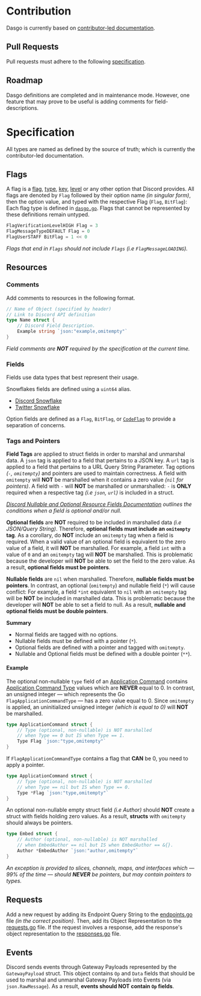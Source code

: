 # Contribution

Dasgo is currently based on [contributor-led documentation](https://github.com/discord/discord-api-docs).

## Pull Requests

Pull requests must adhere to the following [specification](#specification).

## Roadmap

Dasgo definitions are completed and in maintenance mode. However, one feature that may prove to be useful is adding comments for field-descriptions.

# Specification

All types are named as defined by the source of truth; which is currently the contributor-led documentation.

## Flags

A flag is a [flag](https://discord.com/developers/docs/resources/application#application-object-application-flags), [type](https://discord.com/developers/docs/resources/channel#embed-object-embed-types), [key](https://discord.com/developers/docs/resources/audit-log#audit-log-change-object-audit-log-change-key), [level](https://discord.com/developers/docs/resources/guild#guild-object-verification-level) or any other option that Discord provides. All flags are denoted by `Flag` followed by their option name _(in singular form)_, then the option value, and typed with the respective Flag (`Flag`, `BitFlag`): Each flag type is defined in [`dasgo.go`](dasgo/dasgo.go). Flags that cannot be represented by these definitions remain untyped.

```go
FlagVerificationLevelHIGH Flag = 3 
FlagMessageTypeDEFAULT Flag = 0
FlagUserSTAFF BitFlag = 1 << 0
``` 

_Flags that end in `Flags` should not include `Flags` (i.e `FlagMessageLOADING`)._

## Resources

### Comments

Add comments to resources in the following format.
```go
// Name of Object (specified by header)
// Link to Discord API definition
type Name struct {
    // Discord Field Description.
    Example string `json:"example,omitempty"`
}
```

_Field comments are **NOT** required by the specification at the current time._

### Fields

Fields use data types that best represent their usage.

Snowflakes fields are defined using a `uint64` alias.  
- [Discord Snowflake](https://discord.com/developers/docs/reference#snowflakes)  
- [Twitter Snowflake](https://developer.twitter.com/en/docs/twitter-ids)  

Option fields are defined as a `Flag`, `BitFlag`, or [`CodeFlag`](https://discord.com/developers/docs/topics/opcodes-and-status-codes) to provide a separation of concerns.

### Tags and Pointers

**Field Tags** are applied to struct fields in order to marshal and unmarshal data. A `json` tag is applied to a field that pertains to a JSON key. A `url` tag is applied to a field that pertains to a URL Query String Parameter. Tag options _(`-`, `omitempty`)_ and pointers are used to maintain correctness. A field with `omitempty` will **NOT** be marshalled when it contains a zero value _(`nil` for pointers)_. A field with `-` will **NOT** be marshalled or unmarshalled: `-` is **ONLY** required when a respective tag _(i.e `json`, `url`)_ is included in a struct.

_[Discord Nullable and Optional Resource Fields Documentation](https://discord.com/developers/docs/reference#nullable-and-optional-resource-fields) outlines the conditions when a field is optional and/or null._

**Optional fields** are **NOT** required to be included in marshalled data _(i.e JSON/Query String)_. Therefore, **optional fields must include an `omitempty` tag**. As a corollary, do **NOT** include an `omitempty` tag when a field is required. When a valid value of an optional field is equivalent to the zero value of a field, it will **NOT** be marshalled. For example, a field `int` with a value of `0` and an `omitempty` tag will **NOT** be marshalled. This is problematic because the developer will **NOT** be able to set the field to the zero value. As a result, **optional fields must be pointers**.

**Nullable fields** are `nil` when marshalled. Therefore, **nullable fields must be pointers**. In contrast, an optional (`omitempty`) and nullable field (`*`) will cause conflict: For example, a field `*int` equivalent to `nil` with an `omitempty` tag will be **NOT** be included in marshalled data. This is problematic because the developer will **NOT** be able to set a field to null. As a result, **nullable and optional fields must be double pointers**.

**Summary**
- Normal fields are tagged with no options.
- Nullable fields must be defined with a pointer (`*`).
- Optional fields are defined with a pointer and tagged with `omitempty`.
- Nullable and Optional fields must be defined with a double pointer (`**`).

#### Example

The optional non-nullable `type` field of an [Application Command](https://discord.com/developers/docs/interactions/application-commands#application-command-object-application-command-types) contains [Application Command Type](https://discord.com/developers/docs/interactions/application-commands#application-command-object-application-command-types) values which are **NEVER** equal to 0. In contrast, an unsigned integer — which represents the Go `FlagApplicationCommandType` — has a zero value equal to 0. Since `omitempty` is applied, an uninitialized unsigned integer _(which is equal to 0)_ will **NOT** be marshalled.

```go
type ApplicationCommand struct {
	// Type (optional, non-nullable) is NOT marshalled
	// when Type == 0 but IS when Type == 1.
	Type Flag `json:"type,omitempty"`
}
```

If `FlagApplicationCommandType` contains a flag that **CAN** be 0, you need to apply a pointer.

```go
type ApplicationCommand struct {
	// Type (optional, non-nullable) is NOT marshalled
	// when Type == nil but IS when Type == 0.
	Type *Flag `json:"type,omitempty"`
}
```

An optional non-nullable empty struct field _(i.e Author)_ should **NOT** create a struct with fields holding zero values. As a result, **structs** with `omitempty` should always be pointers.

```go
type Embed struct {
	// Author (optional, non-nullable) is NOT marshalled
	// when EmbedAuthor == nil but IS when EmbedAuthor == &{}.
	Author *EmbedAuthor `json:"author,omitempty"`
}
```

_An exception is provided to slices, channels, maps, and interfaces which — 99% of the time — should **NEVER** be pointers, but may contain pointers to types._

## Requests

Add a new request by adding its Endpoint Query String to the [endpoints.go](dasgo/endpoints.go) file _(in the correct position)_. Then, add its Object Representation to the [requests.go](dasgo/requests.go) file. If the request involves a response, add the response's object representation to the [responses.go](dasgo/responses.go) file.

## Events

Discord sends events through Gateway Payloads represented by the `GatewayPayload` struct. This object contains `Op` and `Data` fields that should be used to marshal and unmarshal Gateway Payloads into Events (via `json.RawMessage`). As a result, **events should NOT contain `Op` fields**.
